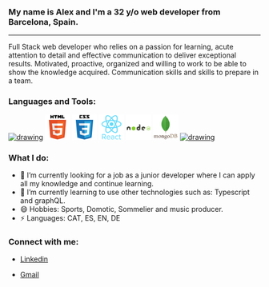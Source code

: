 ###  My name is Alex and I'm a 32 y/o web developer from Barcelona, Spain.

<hr/>

Full Stack web developer who relies on a passion for learning, acute attention to detail and effective communication to deliver exceptional results. Motivated, proactive, organized and willing to work to be able to show the knowledge acquired. Communication skills and skills to prepare in a team.

### Languages and Tools:

<a href="https://developer.mozilla.org/en-US/docs/Web/JavaScript" target="_blank"><img src="https://upload.wikimedia.org/wikipedia/commons/thumb/9/99/Unofficial_JavaScript_logo_2.svg/1200px-Unofficial_JavaScript_logo_2.svg.png" alt="drawing" width="50"/></a>
<a href="https://es.wikipedia.org/wiki/HTML" target="_blank"><img src="https://raw.githubusercontent.com/devicons/devicon/master/icons/html5/html5-original-wordmark.svg" alt="drawing" width="50"/></a>
<a href="https://es.wikipedia.org/wiki/css" target="_blank"><img src="https://raw.githubusercontent.com/devicons/devicon/master/icons/css3/css3-original-wordmark.svg" alt="drawing" width="50"/></a>
<a href="https://es.wikipedia.org/wiki/react" target="_blank"><img src="https://raw.githubusercontent.com/devicons/devicon/master/icons/react/react-original-wordmark.svg" alt="drawing" width="50"/></a>
<a href="https://es.wikipedia.org/wiki/Node.js" target="_blank"><img src="https://raw.githubusercontent.com/devicons/devicon/master/icons/nodejs/nodejs-original-wordmark.svg" alt="drawing" width="50"/></a>
<a href="https://es.wikipedia.org/wiki/MongoDB" target="_blank"><img src="https://raw.githubusercontent.com/devicons/devicon/master/icons/mongodb/mongodb-original-wordmark.svg" alt="drawing" width="50"/></a>
<a href="https://git-scm.com/" target="_blank"><img src="https://camo.githubusercontent.com/fbfcb9e3dc648adc93bef37c718db16c52f617ad055a26de6dc3c21865c3321d/68747470733a2f2f7777772e766563746f726c6f676f2e7a6f6e652f6c6f676f732f6769742d73636d2f6769742d73636d2d69636f6e2e737667" alt="drawing" width="50"/></a>


### What I do:

- 🔭 I’m currently looking for a job as a junior developer where I can apply all my knowledge and continue learning.
- 🌱 I’m currently learning to use other technologies such as: Typescript and graphQL.  
- 😄 Hobbies: Sports, Domotic, Sommelier and music producer.
- ⚡ Languages: CAT, ES, EN, DE

### Connect with me:

- <a href="https://www.linkedin.com/in/alexfortiana/" target="_blank">Linkedin</a>

- [Gmail](https://mail.google.com/mail/?view=cm&source=mailto&to=[alexfortiana@gmail.com])


